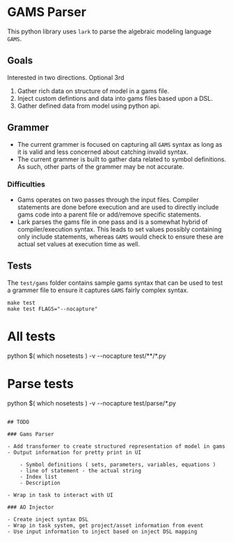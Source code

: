 
# GAMS Parser

This python library uses `lark` to parse the algebraic modeling language `GAMS`.  

## Goals

Interested in two directions.  Optional 3rd

1. Gather rich data on structure of model in a gams file.
2. Inject custom defintions and data into gams files based upon a DSL.
3. Gather defined data from model using python api.

## Grammer

- The current grammer is focused on capturing all `GAMS` syntax as long as it is valid and less concerned about catching invalid syntax.
- The current grammer is built to gather data related to symbol definitions.  As such, other parts of the grammer may be not accurate.

### Difficulties

- Gams operates on two passes through the input files.  Compiler statements are done before execution and are used to directly include gams code into a parent file or add/remove specific statements.
- Lark parses the gams file in one pass and is a somewhat hybrid of compiler/execution syntax.  This leads to set values possibly containing only include statements, whereas `GAMS` would check to ensure these are actual set values at execution time as well.



## Tests

The `test/gams` folder contains sample gams syntax that can be used to test a grammer file to ensure it captures `GAMS` fairly complex syntax.  

```
make test
make test FLAGS="--nocapture"
```

# All tests
python $( which nosetests ) -v --nocapture test/**/*.py

# Parse tests
python $( which nosetests ) -v --nocapture test/parse/*.py
```

## TODO

### Gams Parser

- Add transformer to create structured representation of model in gams
- Output information for pretty print in UI

	- Symbol definitions ( sets, parameters, variables, equations )
	- line of statement - the actual string
	- Index list
	- Description

- Wrap in task to interact with UI

### AO Injector

- Create inject syntax DSL
- Wrap in task system, get project/asset information from event
- Use input information to inject based on inject DSL mapping

